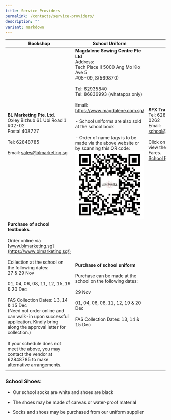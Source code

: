```yaml
---
title: Service Providers
permalink: /contacts/service-providers/
description: ""
variant: markdown
---
```

| **Bookshop**| **School Uniform** |School Bus|
| -------- | -------- | -------- | 
| **BL Marketing Pte. Ltd.**<br>Oxley Bizhub 61 Ubi Road 1 <br> #02-02 <br>Postal 408727  <br><br>Tel: 62848785 <br><br>Email: sales@blmarketing.sg | **Magdalene Sewing Centre Pte Ltd**<br>Address: <br>Tech Place II 5000 Ang Mo Kio Ave 5 <br> #05-09, S(569870)<br><br>Tel: 62935840<br> Tel: 86836993 (whatapps only)<br><br>Email: https://www.magdalene.com.sg/ <br><br> - School uniforms are also sold at the school book<br><br> - Order of name tags is to be made via the above website or by scanning this QR code:  <br> ![Ordering of Name Tags](/images/Ordering_of_Name_tags.png) <br> | **SFX Transport Pte Ltd**<br>Tel: 6282 0262 / 8800 0262<br>Email: school@sfxtransport.com.sg<br><br>Click on the link below to view the School Bus Service Fares. <br>[School Bus Service Fares](/files/school%20bus%20service%20fares.pdf)
|**Purchase of school textbooks** <br><br>Order online via [www.blmarketing.sg](https://www.blmarketing.sg/) <br><br>Collection at the school on the following dates: <br>27 &amp; 29 Nov <br><br>01, 04, 06, 08, 11, 12, 15, 19 &amp; 20 Dec <br><br>FAS Collection Dates: 13, 14 &amp; 15 Dec <br>(Need not order online and can walk-in upon successful application. Kindly bring along the approval letter for collection.)<br><br>If your schedule does not meet the above, you may contact the vendor at 62848785 to make alternative arrangements.|**Purchase of school uniform**<br><br>Purchase can be made at the school on the following dates:<br><br>29 Nov<br><br>01, 04, 06, 08, 11, 12, 19 &amp; 20 Dec<br><br>FAS Collection Dates: 13, 14 &amp; 15 Dec |   |
| | |


 




### **School Shoes:** <br>

*   Our school socks are white and shoes are black
    
*   The shoes may be made of canvas or water-proof material  
    
*   Socks and shoes may be purchased from our uniform supplier